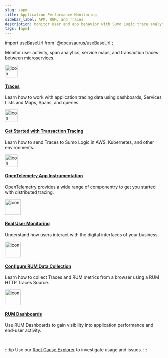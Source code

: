 ```yaml
---
slug: /apm
title: Application Performance Monitoring
sidebar_label: APM, RUM, and Traces
description: Monitor user and app behavior with Sumo Logic trace analytics and real user monitoring.
tags: [apm]
---
```


import useBaseUrl from '@docusaurus/useBaseUrl';

Monitor user activity, span analytics, service maps, and transaction traces between microservices.

<div className="box-wrapper" markdown="1">
<div className="box smallbox card">
  <div className="container">
  <a href="/docs/apm/traces"><img src={useBaseUrl('img/icons/traces.png')} alt="icon" width="40"/><h4>Traces</h4></a>
  <p>Learn how to work with application tracing data using dashboards, Services Lists and Maps, Spans, and queries.</p>
  </div>
</div>
<div className="box smallbox card">
  <div className="container">
  <a href="/docs/apm/traces/get-started-transaction-tracing"><img src={useBaseUrl('img/icons/traces.png')} alt="icon" width="40"/><h4>Get Started with Transaction Tracing</h4></a>
  <p>Learn how to send Traces to Sumo Logic in AWS, Kubernetes, and other environments.</p>
  </div>
</div>
<div className="box smallbox card">
  <div className="container">
  <a href="/docs/apm/traces/get-started-transaction-tracing/opentelemetry-instrumentation"><img src={useBaseUrl('img/icons/traces.png')} alt="icon" width="40"/><h4>OpenTelemetry App Instrumentation</h4></a>
  <p>OpenTelemetry provides a wide range of componentry to get you started with distributed tracing.</p>
  </div>
</div>
<div className="box smallbox card">
  <div className="container">
  <a href="/docs/apm/real-user-monitoring"><img src={useBaseUrl('img/icons/apm.png')} alt="icon" width="50"/><h4>Real User Monitoring</h4></a>
  <p>Understand how users interact with the digital interfaces of your business.</p>
  </div>
</div>
<div className="box smallbox card">
  <div className="container">
  <a href="/docs/apm/real-user-monitoring/configure-data-collection">  <img src={useBaseUrl('img/icons/apm.png')} alt="icon" width="50"/><h4>Configure RUM Data Collection</h4></a>
  <p>Learn how to collect Traces and RUM metrics from a browser using a RUM HTTP Traces Source.</p>
  </div>
</div>
<div className="box smallbox card">
  <div className="container">
  <a href="/docs/apm/real-user-monitoring/dashboards/"><img src={useBaseUrl('img/icons/apm.png')} alt="icon" width="50"/><h4>RUM Dashboards</h4></a>
  <p>Use RUM Dashboards to gain visibility into application performance and end-user activity.</p>
  </div>
</div>
</div>

<br/>

:::tip
Use our [Root Cause Explorer](/docs/observability/root-cause-explorer) to investigate usage and issues.
:::
